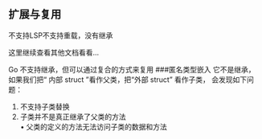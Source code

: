 扩展与复用
-
不支持LSP不支持重载，没有继承

这里继续查看其他文档看看...

Go 不⽀持继承，但可以通过复合的⽅式来复⽤
###匿名类型嵌入
它不是继承，如果我们把“ 内部 struct ”看作⽗类，把“外部 struct”  看作⼦类， 会发现如下问题：   
1.  不⽀持⼦类替换
2.  ⼦类并不是真正继承了⽗类的⽅法   
        • ⽗类的定义的⽅法⽆法访问⼦类的数据和⽅法
